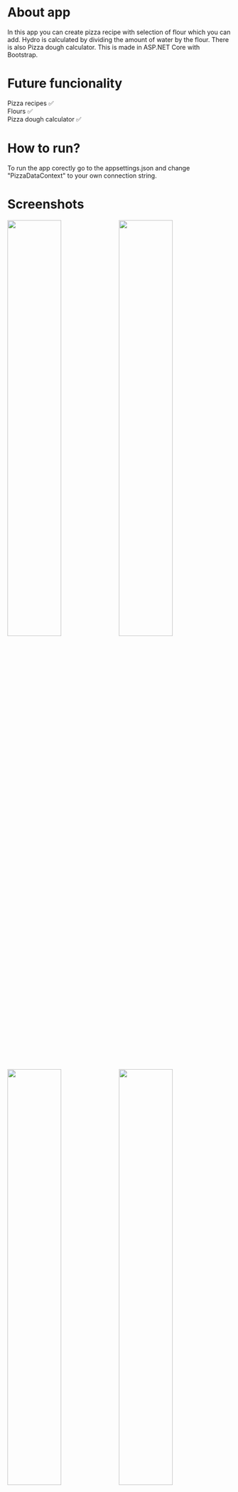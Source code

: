 # About app
In this app you can create pizza recipe with selection of flour which you can add. Hydro is calculated by dividing the amount of water by the flour. There is also Pizza dough calculator. This is made in ASP.NET Core with Bootstrap.
# Future funcionality
Pizza recipes ✅\
Flours ✅\
Pizza dough calculator ✅
# How to run?
To run the app corectly go to the appsettings.json and change "PizzaDataContext" to your own connection string.
# Screenshots
<img src="https://user-images.githubusercontent.com/107879093/221917264-df4c5b6d-7c55-47bc-84f8-ff47959fa05a.png" width="49%" /> <img src="https://user-images.githubusercontent.com/107879093/221917254-b6d88e02-de79-4c84-8cc2-bee3d7ccb2b1.png" width="49%" />
<img src="https://user-images.githubusercontent.com/107879093/221917259-94eade31-7abc-4f60-8f99-4b8a620ec74f.png" width="49%" /> <img src="https://user-images.githubusercontent.com/107879093/221917262-dc25b68c-e894-471d-8ecf-c386d1a35152.png" width="49%" />
<img src="https://user-images.githubusercontent.com/107879093/221917242-213a8efe-317c-4484-bda6-a146c6e43646.png" width="99%" />
